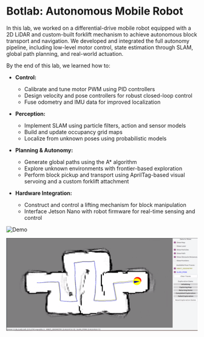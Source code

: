 # Botlab: Autonomous Mobile Robot

In this lab, we worked on a differential-drive mobile robot equipped with a 2D LiDAR and custom-built forklift mechanism to achieve autonomous block transport and navigation. We developed and integrated the full autonomy pipeline, including low-level motor control, state estimation through SLAM, global path planning, and real-world actuation.

By the end of this lab, we learned how to:

- **Control:**
  - Calibrate and tune motor PWM using PID controllers
  - Design velocity and pose controllers for robust closed-loop control
  - Fuse odometry and IMU data for improved localization

- **Perception:**
  - Implement SLAM using particle filters, action and sensor models
  - Build and update occupancy grid maps
  - Localize from unknown poses using probabilistic models

- **Planning & Autonomy:**
  - Generate global paths using the A* algorithm
  - Explore unknown environments with frontier-based exploration
  - Perform block pickup and transport using AprilTag-based visual servoing and a custom forklift attachment

- **Hardware Integration:**
  - Construct and control a lifting mechanism for block manipulation
  - Interface Jetson Nano with robot firmware for real-time sensing and control

![Demo](assets/1.gif)

![Diagram](assets/1.png)